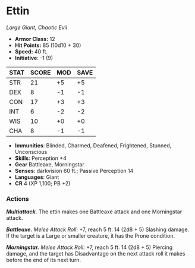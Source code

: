 # Ettin

*Large Giant, Chaotic Evil*

- **Armor Class:** 12
- **Hit Points:** 85 (10d10 + 30)
- **Speed:** 40 ft.
- **Initiative**: -1 (9)

|STAT|SCORE|MOD|SAVE|
| --- | --- | --- | ---- |
| STR | 21 | +5 | +5 |
| DEX | 8 | -1 | -1 |
| CON | 17 | +3 | +3 |
| INT | 6 | -2 | -2 |
| WIS | 10 | +0 | +0 |
| CHA | 8 | -1 | -1 |

- **Immunities**: Blinded, Charmed, Deafened, Frightened, Stunned, Unconscious
- **Skills**: Perception +4
- **Gear** Battleaxe, Morningstar
- **Senses**: darkvision 60 ft.; Passive Perception 14
- **Languages**: Giant
- **CR** 4 (XP 1,100; PB +2)

### Actions

***Multiattack.*** The ettin makes one Battleaxe attack and one Morningstar attack.

***Battleaxe.*** *Melee Attack Roll:* +7, reach 5 ft. 14 (2d8 + 5) Slashing damage. If the target is a Large or smaller creature, it has the Prone condition.

***Morningstar.*** *Melee Attack Roll:* +7, reach 5 ft. 14 (2d8 + 5) Piercing damage, and the target has Disadvantage on the next attack roll it makes before the end of its next turn.
